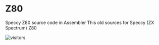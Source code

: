 # Z80
Speccy Z80 source code in Assembler
This old sources for Speccy (ZX Spectrum) Z80

![visitors](https://visitor-badge.glitch.me/badge?page_id=VladimirBakum.Z80)

